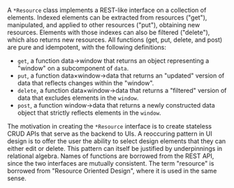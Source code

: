 A `*Resource` class implements a REST-like interface on a collection of elements.
Indexed elements can be extracted from resources ("get"), manipulated,
and applied to other resources ("put"), obtaining new resources.
Elements with those indexes can also be filtered ("delete"), which also returns new resources.
All functions (get, put, delete, and post) are pure and idempotent, with the following definitions:

* `get`, a function data→window that returns an object representing a "window" on a subcomponent of `data`.
* `put`, a function data×window→data that returns an "updated" version of data that reflects changes within the "window".
* `delete`, a function data×window→data that returns a "filtered" version of data that excludes elements in the `window`.
* `post`, a function window→data that returns a newly constructed data object that strictly reflects elements in the `window`.

The motivation in creating the `*Resource` interface 
is to create stateless CRUD APIs that serve as the backend to UIs.
A reoccuring pattern in UI design is to offer the user 
the ability to select design elements that they can either edit or delete.
This pattern can itself be justified by underpinnings in relational algebra.
Names of functions are borrowed from the REST API,
since the two interfaces are mutually consistent.
The term "resource" is borrowed from "Resource Oriented Design",
where it is used in the same sense.